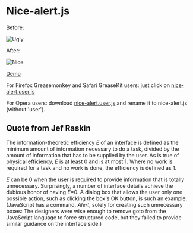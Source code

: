 Nice-alert.js
===============================

Before:

![Ugly](/NV/nice-alert.js/raw/master/ugly.png)


After:

![Nice](/NV/nice-alert.js/raw/master/nice.png)


[Demo](http://nv.github.com/nice-alert.js/)

For Firefox Greasemonkey and Safari GreaseKit users: just click on [nice-alert.user.js](/NV/nice-alert.js/raw/master/nice_alert.user.js) 

For Opera users: download [nice-alert.user.js](/NV/nice-alert.js/raw/master/nice_alert.user.js) and rename it to nice-alert.js (without 'user'). 


Quote from Jef Raskin
---------------------
The information-theoretic efficiency *E* of an interface is defined as the minimum amount of information necessary to do a task, divided by the amount of information that has to be supplied by the user. As is true of physical efficiency, *E* is at least 0 and is at most 1. Where no work is required for a task and no work is done, the efficiency is defined as 1.

*E* can be 0 when the user is required to provide information that is totally unnecessary. Surprisingly, a number of interface details achieve the dubious honor of having *E*=0. A dialog box that allows the user only one possible action, such as clicking the box's OK button, is such an example. (JavaScript has a command, *Alert*, solely for creating such unnecessary boxes: The designers were wise enough to remove goto from the JavaScript language to force structured code, but they failed to provide similar guidance on the interface side.)